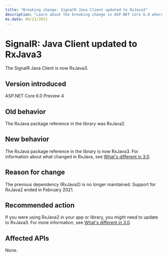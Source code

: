 ```yaml
---
title: "Breaking change: SignalR Java Client updated to RxJava3"
description: "Learn about the breaking change in ASP.NET Core 6.0 where the SignalR Java Client was updated to RxJava3."
ms.date: 04/21/2021
---
```

# SignalR: Java Client updated to RxJava3

The SignalR Java Client is now RxJava3.

## Version introduced

ASP.NET Core 6.0 Preview 4

## Old behavior

The RxJava package reference in the library was RxJava2.

## New behavior

The RxJava package reference in the library is now RxJava3. For information about what changed in RxJava, see [What's different in 3.0](https://github.com/ReactiveX/RxJava/wiki/What's-different-in-3.0).

## Reason for change

The previous dependency (RxJava2) is no longer maintained. Support for RxJava2 ended in February 2021.

## Recommended action

If you were using RxJava2 in your app or library, you might need to update to RxJava3. For more information, see [What's different in 3.0](https://github.com/ReactiveX/RxJava/wiki/What's-different-in-3.0).

## Affected APIs

None.

<!--

## Category

ASP.NET Core

## Affected APIs

Not detectable via API analysis.

-->
